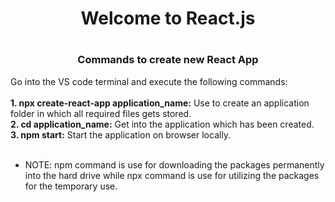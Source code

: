 <h1 align='center'>Welcome to React.js<h1>

<h3 align='center'>Commands to create new React App</h3>
Go into the VS code terminal and execute the following commands:<br><br>
<strong>1. npx create-react-app application_name:</strong> Use to create an application folder in which all required files gets stored.
<br>
<strong>2. cd application_name:</strong> Get into the application which has been created.
<br>
<strong>3. npm start:</strong> Start the application on browser locally.
<br>
<br>
<ul>
<li>NOTE: npm command is use for downloading the packages permanently into the hard drive while npx command is use for utilizing the packages for the temporary use.</li>
</ul>
